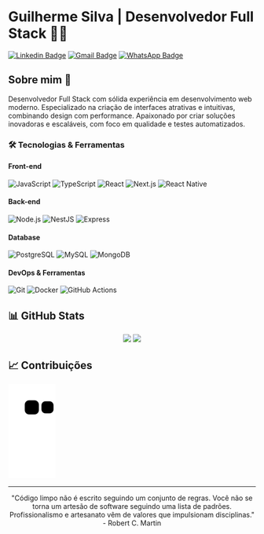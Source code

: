 # Guilherme Silva | Desenvolvedor Full Stack 👨‍💻

[![Linkedin Badge](https://img.shields.io/badge/-Guilherme%20Silva-0077B5?style=flat-square&logo=Linkedin&logoColor=white&link=https://www.linkedin.com/in/guilhermesilvafernandes/)](https://www.linkedin.com/in/guilhermesilvafernandes/)
[![Gmail Badge](https://img.shields.io/badge/-2003silvagui@gmail.com-D14836?style=flat-square&logo=Gmail&logoColor=white&link=mailto:2003silvagui@gmail.com)](mailto:2003silvagui@gmail.com)
[![WhatsApp Badge](https://img.shields.io/badge/-WhatsApp-25D366?style=flat-square&logo=whatsapp&logoColor=white&link=https://contate.me/guisilvadev)](https://contate.me/guisilvadev)

## Sobre mim 🚀

Desenvolvedor Full Stack com sólida experiência em desenvolvimento web moderno. Especializado na criação de interfaces atrativas e intuitivas, combinando design com performance. Apaixonado por criar soluções inovadoras e escaláveis, com foco em qualidade e testes automatizados.

### 🛠️ Tecnologias & Ferramentas

#### Front-end
![JavaScript](https://img.shields.io/badge/-JavaScript-F7DF1E?style=flat-square&logo=javascript&logoColor=black)
![TypeScript](https://img.shields.io/badge/-TypeScript-3178C6?style=flat-square&logo=typescript&logoColor=white)
![React](https://img.shields.io/badge/-React-61DAFB?style=flat-square&logo=react&logoColor=black)
![Next.js](https://img.shields.io/badge/-Next.js-000000?style=flat-square&logo=next.js&logoColor=white)
![React Native](https://img.shields.io/badge/-React%20Native-61DAFB?style=flat-square&logo=react&logoColor=black)

#### Back-end
![Node.js](https://img.shields.io/badge/-Node.js-339933?style=flat-square&logo=node.js&logoColor=white)
![NestJS](https://img.shields.io/badge/-NestJS-E0234E?style=flat-square&logo=nestjs&logoColor=white)
![Express](https://img.shields.io/badge/-Express-000000?style=flat-square&logo=express&logoColor=white)

#### Database
![PostgreSQL](https://img.shields.io/badge/-PostgreSQL-336791?style=flat-square&logo=postgresql&logoColor=white)
![MySQL](https://img.shields.io/badge/-MySQL-4479A1?style=flat-square&logo=mysql&logoColor=white)
![MongoDB](https://img.shields.io/badge/-MongoDB-47A248?style=flat-square&logo=mongodb&logoColor=white)

#### DevOps & Ferramentas
![Git](https://img.shields.io/badge/-Git-F05032?style=flat-square&logo=git&logoColor=white)
![Docker](https://img.shields.io/badge/-Docker-2496ED?style=flat-square&logo=docker&logoColor=white)
![GitHub Actions](https://img.shields.io/badge/-GitHub%20Actions-2088FF?style=flat-square&logo=github-actions&logoColor=white)

## 📊 GitHub Stats

<div align="center">
  <img height="180em" src="https://github-readme-stats.vercel.app/api?username=guisilva19&show_icons=true&theme=tokyonight&include_all_commits=true&count_private=true"/>
  <img height="180em" src="https://github-readme-stats.vercel.app/api/top-langs/?username=guisilva19&layout=compact&langs_count=8&theme=tokyonight"/>
</div>

## 📈 Contribuições

![Snake animation](https://github.com/guisilva19/guisilva19/blob/output/github-contribution-grid-snake.svg)

---

<p align="center">
  "Código limpo não é escrito seguindo um conjunto de regras. Você não se torna um artesão de software seguindo uma lista de padrões. Profissionalismo e artesanato vêm de valores que impulsionam disciplinas." - Robert C. Martin
</p>

